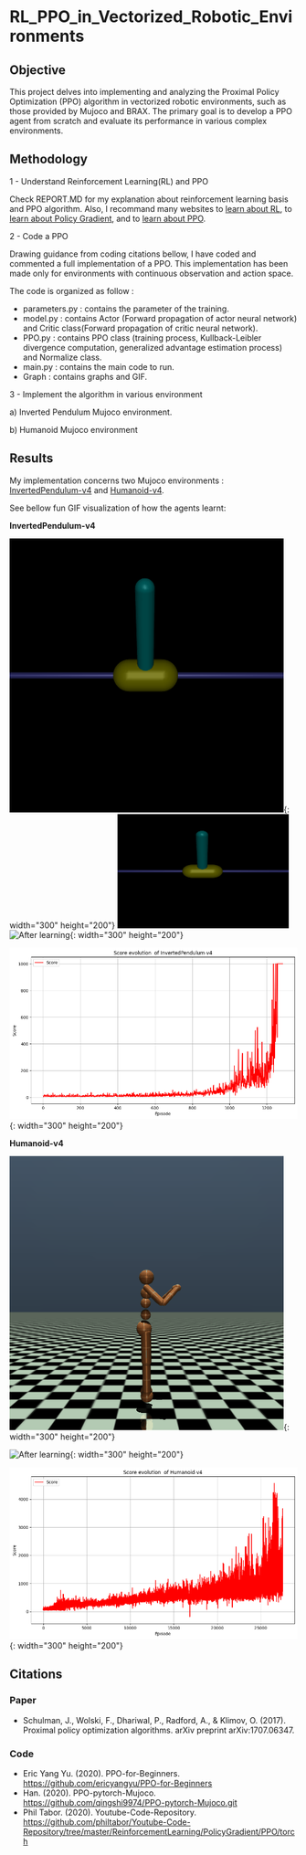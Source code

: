# RL_PPO_in_Vectorized_Robotic_Environments

## Objective
This project delves into implementing and analyzing the Proximal Policy Optimization (PPO) algorithm in vectorized robotic environments, such as those provided by Mujoco and BRAX. The primary goal is to develop a PPO agent from scratch and evaluate its performance in various complex environments.

## Methodology

1 - Understand Reinforcement Learning(RL) and PPO

Check REPORT.MD for my explanation about reinforcement learning basis and PPO algorithm.
Also, I recommand many websites to [learn about RL]( https://spinningup.openai.com/en/latest/spinningup/rl_intro.html), to [learn about Policy Gradient](https://towardsdatascience.com/an-intuitive-explanation-of-policy-gradient-part-1-reinforce-aa4392cbfd3c), and to [learn about PPO](https://medium.com/@eyyu/coding-ppo-from-scratch-with-pytorch-part-1-4-613dfc1b14c8).

2 - Code a PPO

Drawing guidance from coding citations bellow, I have coded and commented a full implementation of a PPO. 
This implementation has been made only for environments with continuous observation and action space.

The code is organized as follow :

* parameters.py : contains the parameter of the training.
* model.py : contains Actor (Forward propagation of actor neural network) and Critic class(Forward propagation of critic neural network).
* PPO.py : contains PPO class (training process, Kullback-Leibler divergence computation, generalized advantage estimation process) and Normalize class.
* main.py : contains the main code to run.
* Graph : contains graphs and GIF. 

3 - Implement the algorithm in various environment

  a) Inverted Pendulum Mujoco environment.

  b) Humanoid Mujoco environment

## Results

My implementation concerns two Mujoco environments : [InvertedPendulum-v4](https://www.gymlibrary.dev/environments/mujoco/inverted_pendulum/) and [Humanoid-v4](https://www.gymlibrary.dev/environments/mujoco/humanoid/).

See bellow fun GIF visualization of how the agents learnt:

**InvertedPendulum-v4**

![Before learning](https://github.com/Theocondette/RL_PPO_in_Vectorized_Robotic_Environments/blob/main/Graph/InvertedPendulum_before.gif "Before learning"){: width="300" height="200"}
<img src="https://github.com/Theocondette/RL_PPO_in_Vectorized_Robotic_Environments/blob/main/Graph/InvertedPendulum_before.gif" width="300" height="200">
![After learning](https://github.com/Theocondette/RL_PPO_in_Vectorized_Robotic_Environments/blob/main/Graph/Inverted_pendulum_after.gif "After learning"){: width="300" height="200"}

![Learning Curve](https://github.com/Theocondette/RL_PPO_in_Vectorized_Robotic_Environments/blob/main/Graph/Inverted_pendulum_learning.png "Learning curve"){: width="300" height="200"}

**Humanoid-v4**

![Before learning](https://github.com/Theocondette/RL_PPO_in_Vectorized_Robotic_Environments/blob/main/Graph/Humanoid_before.gif "Before learning"){: width="300" height="200"}

![After learning](https://github.com/Theocondette/RL_PPO_in_Vectorized_Robotic_Environments/blob/main/Graph/Humanoid_after.gif "After learning"){: width="300" height="200"}

![Learning Curve](https://github.com/Theocondette/RL_PPO_in_Vectorized_Robotic_Environments/blob/main/Graph/Humanoid_learning.png "Learning curve"){: width="300" height="200"}


## Citations

### Paper

*  Schulman, J., Wolski, F., Dhariwal, P., Radford, A., & Klimov, O. (2017). Proximal policy optimization algorithms. arXiv preprint arXiv:1707.06347.

### Code

* Eric Yang Yu. (2020). PPO-for-Beginners. https://github.com/ericyangyu/PPO-for-Beginners
* Han. (2020). PPO-pytorch-Mujoco. https://github.com/qingshi9974/PPO-pytorch-Mujoco.git
* Phil Tabor. (2020). Youtube-Code-Repository. https://github.com/philtabor/Youtube-Code-Repository/tree/master/ReinforcementLearning/PolicyGradient/PPO/torch



